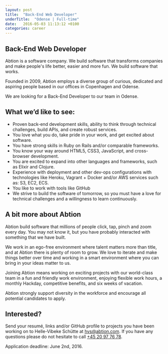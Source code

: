 ```yaml
---
layout: post
title:  "Back-End Web Developer"
underTitle:  "Odense | Full-time"
date:   2016-05-03 11:13:12 +0100
categories: career
---
```


## Back-End Web Developer

Abtion is a software company. We build software that transforms companies and make people's life better, easier and more fun. We build software that works. 

Founded in 2009, Abtion employs a diverse group of curious, dedicated and aspiring people based in our offices in Copenhagen and Odense.

We are looking for a Back-End Developer to our team in Odense.

## What we’d like to see:

- Proven back-end development skills, ability to think through technical challenges, build APIs, and create robust services.
- You love what you do, take pride in your work, and get excited about software.
- You have strong skills in Ruby on Rails and/or comparable frameworks.
- You know your way around HTML5, CSS3, JavaScript, and cross-browser development.
- You are excited to expand into other languages and frameworks, such as Elixir and Clojure.
- Experience with deployment and other dev-ops configurations with technologies like Heroku, Vagrant + Docker and/or AWS services such as: S3, EC2, ECS.
- You like to work with tools like GitHub
- We strive to build the software of tomorrow, so you must have a love for technical challenges and a willingness to learn continuously.


## A bit more about Abtion

Abtion build software that millions of people click, tap, pinch and zoom every day. You may not know it, but you have probably interacted with something that we have built.

We work in an ego-free environment where talent matters more than title, and at Abtion there is plenty of room to grow. We love to iterate and make things better over time and working in a smart environment where you can bring in your ideas matter to us. 

Joining Abtion means working on exciting projects with our world-class team in a fun and friendly work environment, enjoying flexible work hours, a monthly Hackday, competitive benefits, and six weeks of vacation.

Abtion strongly support diversity in the workforce and encourage all potential candidates to apply. 

<div class="splitter"></div>

## Interested?

Send your resumé, links and/or GitHub profile to projects you have been working on to Helle-Vibeke Schütte at [hvs@abtion.com](mailto:hvs@abtion.com). If you have any questions please do not hesitate to call [+45 20 97 76 78](tel:+4520977678).

Application deadline: June 2nd, 2016.
